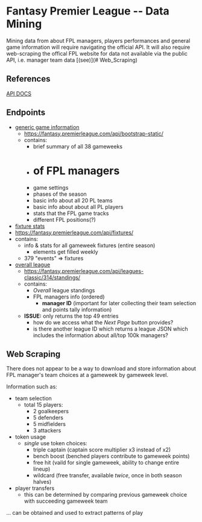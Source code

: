# Fantasy Premier League -- Data Mining

Mining data from about FPL managers, players performances and general game information will require navigating the official API.
It will also require web-scraping the offical FPL website for data not available via the public API, i.e. manager team data [(see)](# Web_Scraping)



## References

[API DOCS](https://fpl.readthedocs.io/en/latest/classes/fpl.html#fpl.fpl.FPL)

## Endpoints

- [generic game information](https://fantasy.premierleague.com/api/bootstrap-static/)
	- <https://fantasy.premierleague.com/api/bootstrap-static/>
	- contains:
		- brief summary of all 38 gameweeks
		- # of FPL managers
		- game settings
		- phases of the season
		- basic info about all 20 PL teams
		- basic info about about all PL players
		- stats that the FPL game tracks
		- different FPL positions(?)
- [fixture stats](https://fantasy.premierleague.com/api/fixtures/)
 - <https://fantasy.premierleague.com/api/fixtures/>
 - contains:
 	- info & stats for all gameweek fixtures (entire season)
 		- elements get filled weekly
 	- 379 "events" => fixtures
- [overall league](https://fantasy.premierleague.com/api/leagues-classic/314/standings/)
	- <https://fantasy.premierleague.com/api/leagues-classic/314/standings/>
	- contains:
		- *Overall* league standings
		- FPL managers info (ordered)
			- **manager ID** (important for later collecting their team selection and points tally information)
	- **ISSUE:** only returns the top 49 entries
		- how do we access what the *Next Page* button provides?
		- is there another league ID which returns a league JSON which includes the information about all/top 100k managers?

## Web Scraping

There does not appear to be a way to download and store information about FPL manager's team choices at a gameweek by gameweek level.

Information such as:

- team selection
	- total 15 players:
		* 2 goalkeepers
		* 5 defenders
		* 5 midfielders
		* 3 attackers
- token usage
	- *single* use token choices:
		* triple captain (captain score multiplier x3 instead of x2)
		* bench boost (benched players contribute to gameweek points)
		* free hit (vaild for single gameweek, ability to change entire lineup)
		* wildcard (free transfer, available *twice*, once in both season halves)
- player transfers
	- this can be determined by comparing previous gameweek choice with succeeding gameweek team

... can be obtained and used to extract patterns of play

